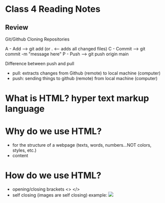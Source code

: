 # Class 4 Reading Notes 
## Review
Git/Github
Cloning
Repositories

A - Add --> git add <filename> (or . <-- adds all changed files)
C - Commit --> git commit -m "message here" 
P - Push --> git push origin main
  
Difference between push and pull
  - pull: extracts changes from Github (remote) to local machine (computer)
  - push: sending things to github (remote) from local machine (computer)

  # What is HTML? hyper text markup language
  
  # Why do we use HTML?
  - for the structure of a webpage (texts, words, numbers...NOT colors, styles, etc.)
  - content
  
  # How do we use HTML?
  - opening/closing brackets <> </>
  - self closing (images are self closing) 
  example: <img src="url"/>
